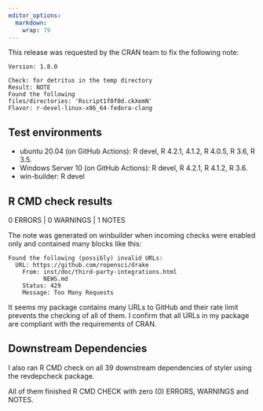 ```yaml
---
editor_options: 
  markdown: 
    wrap: 79
---
```


This release was requested by the CRAN team to fix the following note:

```
Version: 1.8.0

Check: for detritus in the temp directory
Result: NOTE
Found the following
files/directories: 'Rscript1f0f0d.ckXemN'
Flavor: r-devel-linux-x86_64-fedora-clang
``` 

## Test environments

-   ubuntu 20.04 (on GitHub Actions): R devel, R 4.2.1, 4.1.2, R 4.0.5, R 3.6,
    R 3.5.
-   Windows Server 10 (on GitHub Actions): R devel, R 4.2.1, R 4.1.2, R 3.6.
-   win-builder: R devel

## R CMD check results

0 ERRORS \| 0 WARNINGS \| 1 NOTES

The note was generated on winbuilder when incoming checks were enabled only and
contained many blocks like this:

    Found the following (possibly) invalid URLs:
      URL: https://github.com/ropensci/drake
        From: inst/doc/third-party-integrations.html
              NEWS.md
        Status: 429
        Message: Too Many Requests

It seems my package contains many URLs to GitHub and their rate limit prevents
the checking of all of them. I confirm that all URLs in my package are
compliant with the requirements of CRAN.

## Downstream Dependencies

I also ran R CMD check on all 39 downstream dependencies of styler using the
revdepcheck package.

All of them finished R CMD CHECK with zero (0) ERRORS, WARNINGS and NOTES.
